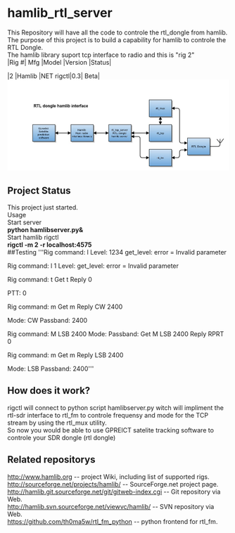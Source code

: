 # hamlib_rtl_server
This Repository will have all the code to controle the rtl_dongle from hamlib.<br>
The purpose of this project is to build a capability for hamlib to controle the RTL Dongle.<br>
The hamlib library suport tcp interface to radio and this is "rig 2"<br>
 |Rig #| Mfg     |Model    |Version    |Status|<br>

 |2  |Hamlib |NET rigctl|0.3| Beta|<br>
![Alt text](rtl_dongle_hamlib_server.jpg?raw=true "Block diagram")<br>
## Project Status
This project just started.<br>
Usage<br>
Start server<br>
<b>python hamlibserver.py&</b> <br>
Start hamlib rigctl<br>
<b>rigctl -m 2 -r localhost:4575</b><br>
##Testing
'''Rig command: l
Level: 1234
get_level: error = Invalid parameter

Rig command: l 1
Level: get_level: error = Invalid parameter

Rig command: t
Get t
Reply 0

PTT: 0

Rig command: m
Get m
Reply CW
2400

Mode: CW
Passband: 2400

Rig command: M LSB 2400
Mode: Passband: Get M LSB 2400
Reply RPRT 0


Rig command: m
Get m
Reply LSB
2400

Mode: LSB
Passband: 2400'''

## How does it work?
rigctl will connect to python script hamlibserver.py witch will impliment the rtl-sdr interface to rtl_fm to controle frequensy and mode for the TCP stream by using the rtl_mux utility.<br>
So now you would be able to use GPREICT satelite tracking software to controle your SDR dongle (rtl dongle)<br>
## Related repositorys
http://www.hamlib.org -- project Wiki, including list of supported rigs.<br>
http://sourceforge.net/projects/hamlib/ -- SourceForge.net project page.<br>
http://hamlib.git.sourceforge.net/git/gitweb-index.cgi -- Git repository via Web.<br>
http://hamlib.svn.sourceforge.net/viewvc/hamlib/ -- SVN repository via Web.<br>
https://github.com/th0ma5w/rtl_fm_python -- python frontend for rtl_fm.<br>
